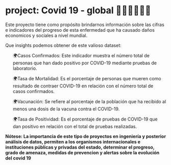 # project: Covid 19 - global 👩👩‍🦰👨🔬💉
  <p>Este proyecto tiene como propósito brindarnos información sobre las cifras e indicadores del progreso de esta enfermedad que ha causado daños economicos y sociales a nivel mundial.</p>
  </hr>
  <p>Que insights podemos obtener de este valioso dataset: </p>
  <ul><p>🌍Casos Confirmados: Este indicador muestra el número total de personas que han dado positivo por COVID-19 mediante pruebas de laboratorio.</p></ul>
  <ul><p>🌍Tasa de Mortalidad: Es el porcentaje de personas que mueren como resultado de contraer COVID-19 en relación con el número total de casos confirmados. </p></ul>
  <ul><p>🌍Vacunación: Se refiere al porcentaje de la población que ha recibido al menos una dosis de la vacuna contra el COVID-19.  </p></ul>
  <ul><p>🌍Tasa de Positividad: Es el porcentaje de pruebas de COVID-19 que dan positivo en relación con el total de pruebas realizadas.</p></ul>

  <b><p>Nótese: La importancia de este tipo de proyectos en ingeniería y 
  posterior análisis de datos, permiten a los organismos internacionales e instituciones públicas y privadas del estado,
  determinar el progreso, grado de amenaza, medidas de prevencion y alertas sobre la evolución del covid 19
  </p></b>
